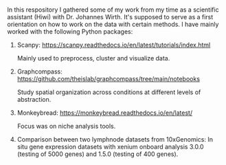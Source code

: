 # 
In this respository I gathered some of my work from my time as a scientific assistant (Hiwi) with Dr. Johannes Wirth. It's supposed to serve as a first orientation on how to work on the data with certain methods. I have mainly worked with the following Python packages:

1. Scanpy: https://scanpy.readthedocs.io/en/latest/tutorials/index.html
   
   Mainly used to preprocess, cluster and visualize data.
3. Graphcompass: https://github.com/theislab/graphcompass/tree/main/notebooks

   Study spatial organization across conditions at different levels of abstraction.
5. Monkeybread: https://monkeybread.readthedocs.io/en/latest/

   Focus was on niche analysis tools.
6. Comparison between two lymphnode datasets from 10xGenomics: In situ gene expression datasets with xenium onboard analysis 3.0.0 (testing of 5000 genes) and 1.5.0 (testing of 400 genes).

